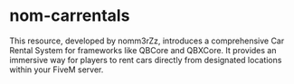 # nom-carrentals
This resource, developed by nomm3rZz, introduces a comprehensive Car Rental System for frameworks like QBCore and QBXCore. It provides an immersive way for players to rent cars directly from designated locations within your FiveM server.
